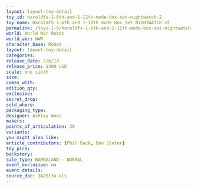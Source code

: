 ```yaml
---
layout: layout-toy-detail 
toy_id: haroldfs-1-6th-and-1-12th-mode-box-set-nightwatch-2
toy_name: HaroldFS 1-6th and 1-12th mode Box Set NIGHTWATCH v2
permalink: /toys-1-6/haroldfs-1-6th-and-1-12th-mode-box-set-nightwatch-2.html
world: World War Robot
world_abr: WWR
character_base: Robot
layout: layout-toy-detail
categories: 
release_date: 2/6/13
release_price: $300 USD
scale: one sixth
size: 
comes_with: 
edition_qty: 
exclusive: 
secret_drop: 
sold_where: 
packaging_type: 
designer: Ashley Wood
makers: 
points_of_articulation: 30
variants: 
you_might_also_like: 
article_contributors: [Phil Back, Don Slater]
toy_pics: 
backstory: 
sale_type: BAMBALAND - NORMAL
event_exclusive: no
event_details: 
source_doc: 3A2013a.xls
---
```

